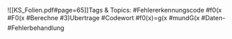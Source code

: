 
![[KS_Folien.pdf#page=65]]Tags & Topics:
   #Fehlererkennungscode
   #f0(x
   #F0(x
   #Berechne
   #3)Ubertrage
   #Codewort
   #f0(x)=g(x
   #mundG(x
   #Daten-
   #Fehlerbehandlung